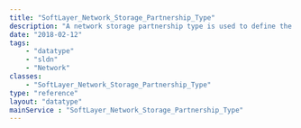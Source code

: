 ```yaml
---
title: "SoftLayer_Network_Storage_Partnership_Type"
description: "A network storage partnership type is used to define the link between two volumes. "
date: "2018-02-12"
tags:
    - "datatype"
    - "sldn"
    - "Network"
classes:
    - "SoftLayer_Network_Storage_Partnership_Type"
type: "reference"
layout: "datatype"
mainService : "SoftLayer_Network_Storage_Partnership_Type"
---
```

